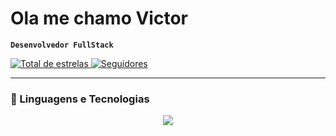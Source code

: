 # Ola me chamo Victor 

**`Desenvolvedor FullStack`**

<p align="left">
   
    
<a href="https://github.com/vitucp/vitucp?tab=repositories&sort=stargazers">
    <img 
        alt="Total de estrelas" 
        title="Total de estrelas GitHub" 
        src="https://custom-icon-badges.demolab.com/github/stars/vitucp?color=55960c&style=for-the-badge&labelColor=488207&logo=star&label=estrelas"
    />
</a>
<a href="https://github.com/vitucp/vitucp?tab=followers">
    <img 
        alt="Seguidores" 
        title="Me siga no GitHub" 
        src="https://custom-icon-badges.demolab.com/github/followers/vitucp?color=236ad3&labelColor=1155ba&style=for-the-badge&logo=github&label=Seguidores&logoColor=white"
    />
</a>

</p>

---

### 🤖 Linguagens e Tecnologias
<p align="center">
  <a href="https://skillicons.dev">
    <img src="https://skillicons.dev/icons?i=git,aws,css,docker,prisma,express,github,html,js,linux,nginx,mysql,nodejs,postman,py,vscode" />
  </a>
</p>
<br/>
<br/>


